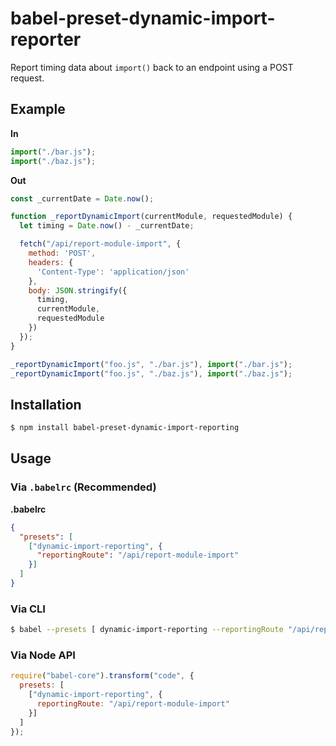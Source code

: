 # babel-preset-dynamic-import-reporter

Report timing data about `import()` back to an endpoint using a POST request.

## Example

**In**

```js
import("./bar.js");
import("./baz.js");
```

**Out**

```js
const _currentDate = Date.now();

function _reportDynamicImport(currentModule, requestedModule) {
  let timing = Date.now() - _currentDate;

  fetch("/api/report-module-import", {
    method: 'POST',
    headers: {
      'Content-Type': 'application/json'
    },
    body: JSON.stringify({
      timing,
      currentModule,
      requestedModule
    })
  });
}

_reportDynamicImport("foo.js", "./bar.js"), import("./bar.js");
_reportDynamicImport("foo.js", "./baz.js"), import("./baz.js");
```

## Installation

```sh
$ npm install babel-preset-dynamic-import-reporting
```

## Usage

### Via `.babelrc` (Recommended)

**.babelrc**

```json
{
  "presets": [
    ["dynamic-import-reporting", {
      "reportingRoute": "/api/report-module-import"
    }]
  ]
}
```

### Via CLI

```sh
$ babel --presets [ dynamic-import-reporting --reportingRoute "/api/report-module-import" ] script.js
```

### Via Node API

```javascript
require("babel-core").transform("code", {
  presets: [
    ["dynamic-import-reporting", {
      reportingRoute: "/api/report-module-import"
    }]
  ]
});
```
